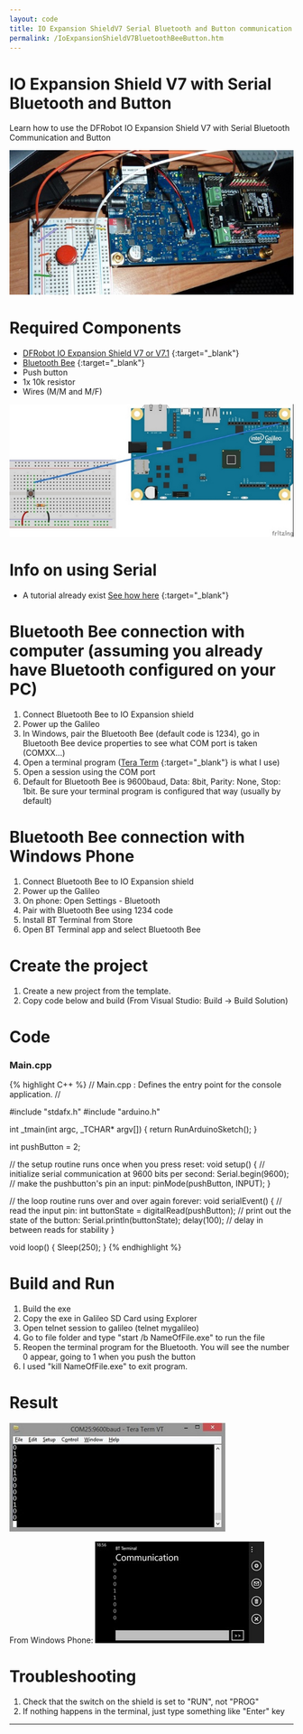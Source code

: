 ```yaml
---
layout: code
title: IO Expansion ShieldV7 Serial Bluetooth and Button communication
permalink: /IoExpansionShieldV7BluetoothBeeButton.htm
---
```


# IO Expansion Shield V7 with Serial Bluetooth and Button
Learn how to use the DFRobot IO Expansion Shield V7 with Serial Bluetooth Communication and Button

![SetUp](images/IOExpansionBTButton01.jpg)

# Required Components
* [DFRobot IO Expansion Shield V7 or V7.1](http://www.dfrobot.com/index.php?route=product/product&product_id=1009#.Ui0468Ywceo) {:target="_blank"}
* [Bluetooth Bee](http://www.dfrobot.com/index.php?route=product/product&product_id=193&search=bluetooth+bee&description=true) {:target="_blank"}
* Push button
* 1x 10k resistor
* Wires (M/M and M/F)

![Button wiring](images/IOExpansionBTButton04.jpg)

# Info on using Serial
* A tutorial already exist [See how here](https://github.com/ms-iot/content/blob/develop/TXRX.md) {:target="_blank"}

# Bluetooth Bee connection with computer (assuming you already have Bluetooth configured on your PC)
1. Connect Bluetooth Bee to IO Expansion shield
2. Power up the Galileo
3. In Windows, pair the Bluetooth Bee (default code is 1234), go in Bluetooth Bee device properties to see what COM port is taken (COMXX...)
3. Open a terminal program ([Tera Term](http://ttssh2.sourceforge.jp/) {:target="_blank"} is what I use)
4. Open a session using the COM port
4. Default for Bluetooth Bee is 9600baud, Data: 8bit, Parity: None, Stop: 1bit. Be sure your terminal program is configured that way (usually by default)

# Bluetooth Bee connection with Windows Phone
1. Connect Bluetooth Bee to IO Expansion shield
2. Power up the Galileo
3. On phone: Open Settings - Bluetooth
4. Pair with Bluetooth Bee using 1234 code
5. Install BT Terminal from Store
4. Open BT Terminal app and select Bluetooth Bee

# Create the project
1. Create a new project from the template.
2. Copy code below and build (From Visual Studio: Build -> Build Solution)

# Code

### Main.cpp
{% highlight C++ %}
// Main.cpp : Defines the entry point for the console application.
//

#include "stdafx.h"
#include "arduino.h"

int _tmain(int argc, _TCHAR* argv[])
{
	return RunArduinoSketch();
}

int pushButton = 2;

// the setup routine runs once when you press reset:
void setup() {
	// initialize serial communication at 9600 bits per second:
	Serial.begin(9600);
	// make the pushbutton's pin an input:
	pinMode(pushButton, INPUT);
}

// the loop routine runs over and over again forever:
void serialEvent() {
	// read the input pin:
	int buttonState = digitalRead(pushButton);
	// print out the state of the button:
	Serial.println(buttonState);
	delay(100);        // delay in between reads for stability
}

void loop()
{
	Sleep(250);
}
{% endhighlight %}

# Build and Run
1. Build the exe
2. Copy the exe in Galileo SD Card using Explorer 
3. Open telnet session to galileo (telnet mygalileo)
4. Go to file folder and type "start /b NameOfFile.exe" to run the file 
5. Reopen the terminal program for the Bluetooth. You will see the number 0 appear, going to 1 when you push the button
6. I used "kill NameOfFile.exe" to exit program.

# Result
![Result](images/IOExpansionBTButton02.jpg)

From Windows Phone:
![Result](images/IOExpansionBTButton03.jpg)

# Troubleshooting
1. Check that the switch on the shield is set to "RUN", not "PROG"
2. If nothing happens in the terminal, just type something like "Enter" key

---
